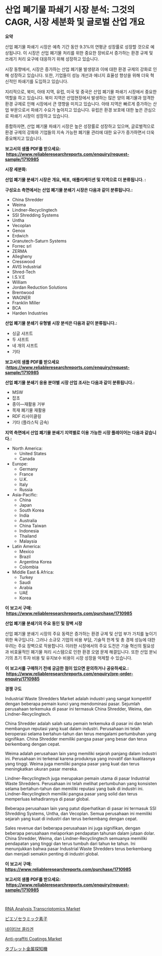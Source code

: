 <p><h1>산업 폐기물 파쇄기 시장 분석: 그것의 CAGR, 시장 세분화 및 글로벌 산업 개요</h1></p><p><strong>요약</strong></p>
<p><p>산업 폐기물 파쇄기 시장은 예측 기간 동안 9.3%의 연평균 성장률로 성장할 것으로 예상됩니다. 이 시장은 산업 폐기물 처리를 위한 중요한 장비로서 증가하는 환경 규제 및 쓰레기 처리 요구에 대응하기 위해 성장하고 있습니다. </p><p>시장 동향에서, 시장은 증가하는 산업 폐기물 발생량과 이에 대한 환경 규제의 강화로 인해 성장하고 있습니다. 또한, 기업들이 성능 개선과 에너지 효율성 향상을 위해 더욱 혁신적인 파쇄기를 도입하고 있습니다.</p><p>지리적으로, 북미, 아태 지역, 유럽, 미국 및 중국은 산업 폐기물 파쇄기 시장에서 중요한 역할을 하고 있습니다. 북미 지역은 산업현장에서 발생하는 많은 양의 폐기물과 엄격한 환경 규제로 인해 시장에서 큰 영향을 미치고 있습니다. 아태 지역은 빠르게 증가하는 산업 부문으로서 파쇄기 수요가 높아지고 있습니다. 유럽은 환경 보호에 대한 높은 관심으로 파쇄기 시장이 성장하고 있습니다. </p><p>종합하자면, 산업 폐기물 파쇄기 시장은 높은 성장률로 성장하고 있으며, 글로벌적으로 환경 규제의 강화와 기업들의 지속 가능한 폐기물 관리에 대한 요구가 증가하면서 더욱 중요해지고 있습니다.</p></p>
<p><strong>보고서의 샘플 PDF를 받으세요: &nbsp;<a href="https://www.reliableresearchreports.com/enquiry/request-sample/1710985">https://www.reliableresearchreports.com/enquiry/request-sample/1710985</a></strong></p>
<p><strong>시장 세분화:</strong></p>
<p><strong> 산업 폐기물 분쇄기 시장은 개요, 배포, 애플리케이션 및 지역으로 더 분류됩니다. :</strong></p>
<p><strong>구성요소 측면에서는 산업 폐기물 분쇄기 시장은 다음과 같이 분류됩니다.:</strong></p>
<p><ul><li>China Shredder</li><li>Weima</li><li>Lindner-Recyclingtech</li><li>SSI Shredding Systems</li><li>Untha</li><li>Vecoplan</li><li>Genox</li><li>Erdwich</li><li>Granutech-Saturn Systems</li><li>Forrec srl</li><li>ZERMA</li><li>Allegheny</li><li>Cresswood</li><li>AVIS Industrial</li><li>Shred-Tech</li><li>I.S.V.E</li><li>William</li><li>Jordan Reduction Solutions</li><li>Brentwood</li><li>WAGNER</li><li>Franklin Miller</li><li>BCA</li><li>Harden Industries</li></ul></p>
<p><strong> 산업 폐기물 분쇄기 유형별 시장 분석은 다음과 같이 분류됩니다.:</strong></p>
<p><ul><li>싱글 샤프트</li><li>두 샤프트</li><li>네 개의 샤프트</li><li>기타</li></ul></p>
<p><strong>보고서의 샘플 PDF를 받으세요 :<a href="https://www.reliableresearchreports.com/enquiry/request-sample/1710985">https://www.reliableresearchreports.com/enquiry/request-sample/1710985</a></strong></p>
<p><strong> 산업 폐기물 분쇄기 응용 분야별 시장 산업 조사는 다음과 같이 분류됩니다.:</strong></p>
<p><ul><li>MSW</li><li>잡초</li><li>종이—재활용 거부</li><li>목재 폐기물 재활용</li><li>RDF 리사이클링</li><li>기타 (플라스틱 금속)</li></ul></p>
<p><strong>지역 측면에서 산업 폐기물 분쇄기 지역별로 이용 가능한 시장 플레이어는 다음과 같습니다.:</strong></p>
<p><ul>
    <li>
        North America:
        <ul>
            <li>United States</li>
            <li>Canada</li>
        </ul>
    </li>
    <li>
        Europe:
        <ul>
            <li>Germany</li>
            <li>France</li>
            <li>U.K.</li>
            <li>Italy</li>
            <li>Russia</li>
        </ul>
    </li>
    <li>
        Asia-Pacific:
        <ul>
            <li>China</li>
            <li>Japan</li>
            <li>South Korea</li>
            <li>India</li>
            <li>Australia</li>
            <li>China Taiwan</li>
            <li>Indonesia</li>
            <li>Thailand</li>
            <li>Malaysia</li>
        </ul>
    </li>
    <li>
        Latin America:
        <ul>
            <li>Mexico</li>
            <li>Brazil</li>
            <li>Argentina Korea</li>
            <li>Colombia</li>
        </ul>
    </li>
    <li>
        Middle East & Africa:
        <ul>
            <li>Turkey</li>
            <li>Saudi</li>
            <li>Arabia</li>
            <li>UAE</li>
            <li>Korea</li>
        </ul>
    </li>
    </ul></p>
<p><strong>이 보고서 구매: &nbsp;<a href="https://www.reliableresearchreports.com/purchase/1710985">https://www.reliableresearchreports.com/purchase/1710985</a></strong></p>
<p><strong>산업 폐기물 분쇄기의 주요 동인 및 장벽 시장</strong></p>
<p><p>산업 폐기물 분쇄기 시장의 주요 동력은 증가하는 환경 규제 및 산업 부가 가치를 높이기 위한 욕구입니다. 그러나 소규모 기업의 비용 부담, 기술적 한계 및 총 경제 성능에 대한 우려는 주요 장벽으로 작용합니다. 이러한 시장에서의 주요 도전은 기술 혁신의 필요성과 비효율적인 폐기물 처리 시스템으로 인한 환경 오염 문제 해결입니다. 또한 산업 분뇌기의 초기 투자 비용 및 유지보수 비용이 시장 성장을 억제할 수 있습니다.</p></p>
<p><strong>이 보고서를 구매하기 전에 궁금한 점이 있으면 문의하거나 공유하세요.: &nbsp;<a href="https://www.reliableresearchreports.com/enquiry/pre-order-enquiry/1710985">https://www.reliableresearchreports.com/enquiry/pre-order-enquiry/1710985</a></strong></p>
<p><strong>경쟁 구도</strong></p>
<p><p>Industrial Waste Shredders Market adalah industri yang sangat kompetitif dengan beberapa pemain kunci yang mendominasi pasar. Sejumlah perusahaan terkemuka di pasar ini termasuk China Shredder, Weima, dan Lindner-Recyclingtech.</p><p>China Shredder adalah salah satu pemain terkemuka di pasar ini dan telah membangun reputasi yang kuat dalam industri. Perusahaan ini telah beroperasi selama bertahun-tahun dan terus mengalami pertumbuhan yang signifikan. China Shredder memiliki pangsa pasar yang besar dan terus berkembang dengan cepat.</p><p>Weima adalah perusahaan lain yang memiliki sejarah panjang dalam industri ini. Perusahaan ini terkenal karena produknya yang inovatif dan kualitasnya yang tinggi. Weima juga memiliki pangsa pasar yang kuat dan terus meningkatkan ukuran pasar mereka.</p><p>Lindner-Recyclingtech juga merupakan pemain utama di pasar Industrial Waste Shredders. Perusahaan ini telah melihat pertumbuhan yang konsisten selama bertahun-tahun dan memiliki reputasi yang baik di industri ini. Lindner-Recyclingtech memiliki pangsa pasar yang solid dan terus memperluas kehadirannya di pasar global.</p><p>Beberapa perusahaan lain yang patut diperhatikan di pasar ini termasuk SSI Shredding Systems, Untha, dan Vecoplan. Semua perusahaan ini memiliki sejarah yang kuat di industri dan terus berkembang dengan cepat.</p><p>Sales revenue dari beberapa perusahaan ini juga signifikan, dengan beberapa perusahaan melaporkan pendapatan tahunan dalam jutaan dolar. China Shredder, Weima, dan Lindner-Recyclingtech semuanya memiliki pendapatan yang tinggi dan terus tumbuh dari tahun ke tahun. Ini menunjukkan bahwa pasar Industrial Waste Shredders terus berkembang dan menjadi semakin penting di industri global.</p></p>
<p><strong>이 보고서 구매: &nbsp; <a href="https://www.reliableresearchreports.com/purchase/1710985">https://www.reliableresearchreports.com/purchase/1710985</a></strong></p>
<p><strong>보고서의 샘플 PDF를 받으세요: &nbsp;<a href="https://www.reliableresearchreports.com/enquiry/request-sample/1710985">https://www.reliableresearchreports.com/enquiry/request-sample/1710985</a></strong><strong></strong></p>
<p>&nbsp;</p>
<p><p><a href="https://issuu.com/reportprime-2/docs/rna-analysis-transcriptomics-market-size-2030.pptx">RNA Analysis Transcriptomics Market</a></p><p><a href="https://github.com/hwbcz413288296/Market-Research-Report-List-1/blob/main/73527802205.md">ピエゾセラミック素子</a></p><p><a href="https://github.com/fredrickeglers/Market-Research-Report-List-1/blob/main/62016131867.md">네이티브 콜라겐</a></p><p><a href="https://github.com/derrinmiltonellis35gcl/Market-Research-Report-List-1/blob/main/anti-graffiti-coatings-market.md">Anti-graffiti Coatings Market</a></p><p><a href="https://github.com/efcvopdgkdx128/Market-Research-Report-List-1/blob/main/82544902204.md">タブレット金属探知機</a></p></p>